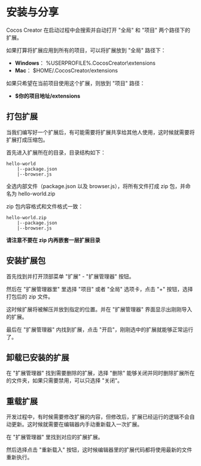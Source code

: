 # 安装与分享

Cocos Creator 在启动过程中会搜索并自动打开 "全局" 和 "项目" 两个路径下的扩展。

如果打算将扩展应用到所有的项目，可以将扩展放到 "全局" 路径下：

- **Windows**： %USERPROFILE%\.CocosCreator\extensions
- **Mac**： $HOME/.CocosCreator/extensions

如果只希望在当前项目使用这个扩展，则放到 "项目" 路径：

- **$你的项目地址/extensions**

## 打包扩展

当我们编写好一个扩展后，有可能需要将扩展共享给其他人使用，这时候就需要将扩展打成压缩包。

首先进入扩展所在的目录，目录结构如下：

```
hello-world
    |--package.json
    |--browser.js
```

全选内部文件（package.json 以及 browser.js），将所有文件打成 zip 包，并命名为 hello-world.zip

zip 包内容格式和文件格式一致：

```
hello-world.zip
    |--package.json
    |--browser.js
```

**请注意不要在 zip 内再嵌套一层扩展目录**

## 安装扩展包

首先找到并打开顶部菜单 "扩展" - "扩展管理器" 按钮。

然后在 "扩展管理器里" 里选择 "项目" 或者 "全局" 选项卡，点击 "+" 按钮，选择打包后的 zip 文件。

这时候扩展将被解压并放到指定的位置。并在 "扩展管理器" 界面显示出刚刚导入的扩展。

最后在 "扩展管理器" 内找到扩展，点击 "开启"，刚刚选中的扩展就能够正常运行了。

## 卸载已安装的扩展

在 "扩展管理器" 找到需要删除的扩展，选择 "删除" 能够关闭并同时删除扩展所在的文件夹，如果只需要禁用，可以只选择 "关闭"。

## 重载扩展

开发过程中，有时候需要修改扩展的内容，但修改后，扩展已经运行的逻辑不会自动更新。这时候就需要在编辑器内手动重新载入一次扩展。

在 "扩展管理器" 里找到对应的扩展扩展。

然后选择点击 "重新载入" 按钮，这时候编辑器里的扩展代码都将使用最新的文件重新执行。
